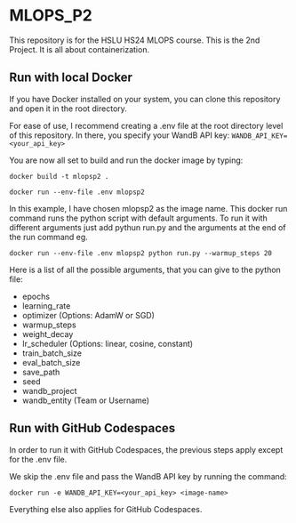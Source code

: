 # MLOPS_P2

This repository is for the HSLU HS24 MLOPS course. This is the 2nd Project. It is all about containerization. 

## Run with local Docker

If you have Docker installed on your system, you can clone this repository and open it in the root directory.

For ease of use, I recommend creating a .env file at the root directory level of this repository. In there, you specify your WandB API key: `WANDB_API_KEY=<your_api_key>`

You are now all set to build and run the docker image by typing:
```
docker build -t mlopsp2 .

docker run --env-file .env mlopsp2
```

In this example, I have chosen mlopsp2 as the image name. This docker run command runs the python script with default arguments. To run it with different arguments just add pythun run.py and the arguments at the end of the run command eg.
```
docker run --env-file .env mlopsp2 python run.py --warmup_steps 20 
```

Here is a list of all the possible arguments, that you can give to the python file:
- epochs
- learning_rate
- optimizer (Options: AdamW or SGD)
- warmup_steps
- weight_decay
- lr_scheduler (Options: linear, cosine, constant)
- train_batch_size
- eval_batch_size
- save_path
- seed
- wandb_project
- wandb_entity (Team or Username)

## Run with GitHub Codespaces

In order to run it with GitHub Codespaces, the previous steps apply except for the .env file.

We skip the .env file and pass the WandB API key by running the command:
```
docker run -e WANDB_API_KEY=<your_api_key> <image-name>
```

Everything else also applies for GitHub Codespaces.

